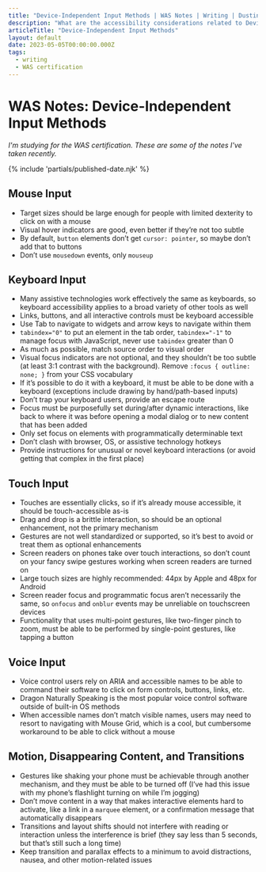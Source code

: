 ```yaml
---
title: "Device-Independent Input Methods | WAS Notes | Writing | Dustin Whisman"
description: "What are the accessibility considerations related to Device-Independent Input Methods?"
articleTitle: "Device-Independent Input Methods"
layout: default
date: 2023-05-05T00:00:00.000Z
tags:
  - writing
  - WAS certification
---
```


# WAS Notes: Device-Independent Input Methods

_I'm studying for the WAS certification. These are some of the notes I've taken recently._

{% include 'partials/published-date.njk' %}

## Mouse Input

- Target sizes should be large enough for people with limited dexterity to click on with a mouse
- Visual hover indicators are good, even better if they’re not too subtle
- By default, `button` elements don’t get `cursor: pointer`, so maybe don’t add that to buttons
- Don’t use `mousedown` events, only `mouseup`

## Keyboard Input

- Many assistive technologies work effectively the same as keyboards, so keyboard accessibility applies to a broad variety of other tools as well
- Links, buttons, and all interactive controls must be keyboard accessible
- Use Tab to navigate to widgets and arrow keys to navigate within them
- `tabindex="0"` to put an element in the tab order, `tabindex="-1"` to manage focus with JavaScript, never use `tabindex` greater than 0
- As much as possible, match source order to visual order
- Visual focus indicators are not optional, and they shouldn’t be too subtle (at least 3:1 contrast with the background). Remove `:focus { outline: none; }` from your CSS vocabulary
- If it’s possible to do it with a keyboard, it must be able to be done with a keyboard (exceptions include drawing by hand/path-based inputs)
- Don’t trap your keyboard users, provide an escape route
- Focus must be purposefully set during/after dynamic interactions, like back to where it was before opening a modal dialog or to new content that has been added
- Only set focus on elements with programmatically determinable text
- Don’t clash with browser, OS, or assistive technology hotkeys
- Provide instructions for unusual or novel keyboard interactions (or avoid getting that complex in the first place)

## Touch Input

- Touches are essentially clicks, so if it’s already mouse accessible, it should be touch-accessible as-is
- Drag and drop is a brittle interaction, so should be an optional enhancement, not the primary mechanism
- Gestures are not well standardized or supported, so it’s best to avoid or treat them as optional enhancements
- Screen readers on phones take over touch interactions, so don’t count on your fancy swipe gestures working when screen readers are turned on
- Large touch sizes are highly recommended: 44px by Apple and 48px for Android
- Screen reader focus and programmatic focus aren’t necessarily the same, so `onfocus` and `onblur` events may be unreliable on touchscreen devices
- Functionality that uses multi-point gestures, like two-finger pinch to zoom, must be able to be performed by single-point gestures, like tapping a button

## Voice Input

- Voice control users rely on ARIA and accessible names to be able to command their software to click on form controls, buttons, links, etc.
- Dragon Naturally Speaking is the most popular voice control software outside of built-in OS methods
- When accessible names don’t match visible names, users may need to resort to navigating with Mouse Grid, which is a cool, but cumbersome workaround to be able to click without a mouse

## Motion, Disappearing Content, and Transitions

- Gestures like shaking your phone must be achievable through another mechanism, and they must be able to be turned off (I’ve had this issue with my phone’s flashlight turning on while I’m jogging)
- Don’t move content in a way that makes interactive elements hard to activate, like a link in a `marquee` element, or a confirmation message that automatically disappears
- Transitions and layout shifts should not interfere with reading or interaction unless the interference is brief (they say less than 5 seconds, but that’s still such a long time)
- Keep transition and parallax effects to a minimum to avoid distractions, nausea, and other motion-related issues
